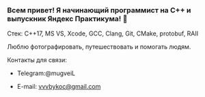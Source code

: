 ### Всем привет! Я начинающий программист на С++ и выпускник Яндекс Практикума! 👋

Стек: C++17, MS VS, Xcode, GCC, Clang, Git, CMake, protobuf, RAII

Люблю фотографировать, путешествовать и помогать людям.

Контакты для связи:

+ Telegram:@mugveiL
- E-mail: vvvbykoc@gmail.com
<!--
**Scortlin/Scortlin** is a ✨ _special_ ✨ repository because its `README.md` (this file) appears on your GitHub profile.

Here are some ideas to get you started:

- 🔭 I’m currently working on ...
- 🌱 I’m currently learning ...
- 👯 I’m looking to collaborate on ...
- 🤔 I’m looking for help with ...
- 💬 Ask me about ...
- 📫 How to reach me: ...
- 😄 Pronouns: ...
- ⚡ Fun fact: ...
-->
